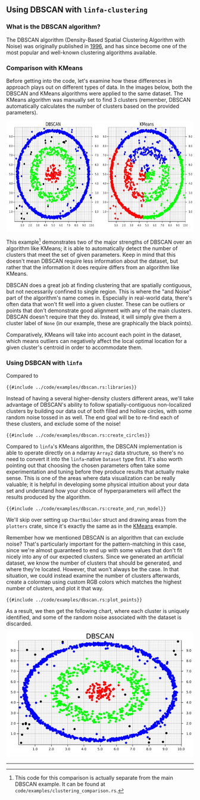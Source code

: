 ## Using DBSCAN with `linfa-clustering`

### What is the DBSCAN algorithm?

The DBSCAN algorithm (Density-Based Spatial Clustering Algorithm with Noise) was originally published in [1996](https://citeseerx.ist.psu.edu/viewdoc/summary?doi=10.1.1.121.9220), and has since become one of the most popular and well-known clustering algorithms available. 


### Comparison with KMeans

Before getting into the code, let's examine how these differences in approach plays out on different types of data. In the images below, both the DBSCAN and KMeans algorithms were applied to the same dataset. The KMeans algorithm was manually set to find 3 clusters (remember, DBSCAN automatically calculates the number of clusters based on the provided parameters).

<img src="clustering_comparison.png" alt="Comparison" width=600px height=300px align="middle">

This example[^1] demonstrates two of the major strengths of DBSCAN over an algorithm like KMeans; it is able to automatically detect the number of clusters that meet the set of given parameters. Keep in mind that this doesn't mean DBSCAN require less information about the dataset, but rather that the information it does require differs from an algorithm like KMeans.

DBSCAN does a great job at finding clustering that are spatially contiguous, but not necessarily confined to single region. This is where the "and Noise" part of the algorithm's name comes in. Especially in real-world data, there's often data that won't fit well into a given cluster. These can be outliers or points that don't demonstrate good alignment with any of the main clusters. DBSCAN doesn't require that they do. Instead, it will simply give them a cluster label of `None` (in our example, these are graphically the black points). 

Comparatively, KMeans will take into account each point in the dataset, which means outliers can negatively affect the local optimal location for a given cluster's centroid in order to accommodate them. 

### Using DSBCAN with `linfa`

Compared to 
```rust,no_run
{{#include ../code/examples/dbscan.rs:libraries}}
```

Instead of having a several higher-density clusters different areas, we'll take advantage of DBSCAN's ability to follow spatially-contiguous non-localized clusters by building our data out of both filled and hollow circles, with some random noise tossed in as well. The end goal will be to re-find each of these clusters, and exclude some of the noise!

```rust,no_run
{{#include ../code/examples/dbscan.rs:create_circles}}
```
Compared to `linfa`'s KMeans algorithm, the DBSCAN implementation is able to operate directly on a ndarray `Array2` data structure, so there's no need to convert it into the `linfa`-native `Dataset` type first. It's also worth pointing out that choosing the chosen parameters often take some experimentation and tuning before they produce results that actually make sense. This is one of the areas where data visualization can be really valuable; it is helpful in developing some physical intuition about your data set and understand how your choice of hyperparameters will affect the results produced by the algorithm.  

```rust,no_run
{{#include ../code/examples/dbscan.rs:create_and_run_model}}
```
We'll skip over setting up `ChartBuilder` struct and drawing areas from the `plotters` crate, since it's exactly the same as in the [KMeans](./3_kmeans.md) example. 

Remember how we mentioned DBSCAN is an algorithm that can exclude noise? That's particularly important for the pattern-matching in this case, since we're almost guaranteed to end up with some values that don't fit nicely into any of our expected clusters. Since we generated an artificial dataset, we know the number of clusters that should be generated, and where they're located. However, that won't always be the case. In that situation, we could instead examine the number of clusters afterwards, create a colormap using custom RGB colors which matches the highest number of clusters, and plot it that way.

```rust,no_run
{{#include ../code/examples/dbscan.rs:plot_points}}
```

As a result, we then get the following chart, where each cluster is uniquely identified, and some of the random noise associated with the dataset is discarded.  

![DBSCAN](dbscan.png)


---
[^1]: This code for this comparison is actually separate from the main DBSCAN example. It can be found at `code/examples/clustering_comparison.rs`.